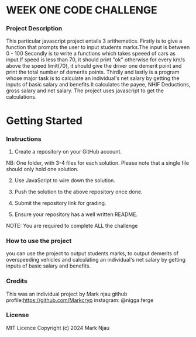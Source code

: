  # WEEK ONE CODE CHALLENGE
### Project Description
This particular javascript project entails 3 arithemetics.
Firstly is to give a function that prompts the user to input students marks.The input is between 0 - 100
Secondly is to write a functions which takes speeed of cars as input.If speed is less than 70, it should print "ok" otherwise for every km/s above the speed limit(70), it should give the driver one demerit point and
print the total number of demerits points.
Thirdly and lastly is a program whose major task is to calculate an individual's net salary by getting the inputs of basic salary and benefits.It calculates the payee, NHIF Deductions, gross salary and net salary.
The project uses javascript to get the calculations.
# Getting Started
### Instructions
1. Create a repository on your GitHub account. 

NB: One folder, with 3-4 files for each solution. Please note that a single file should only hold one solution.

2. Use JavaScript to wire down the solution.

3. Push the solution to the above repository once done.

4. Submit the repository link for grading.

5. Ensure your repository has a well written README.

NOTE: You are required to complete ALL the challenge 
### How to use the project
you can use the project to output students marks, to output demerits of overspeeding vehicles and calculating an individual's net salary by getting inputs of basic salary and benefits.
### Credits
This was an individual project by Mark njau
github profile:https://github.com/Markcryp
instagram: @nigga.ferge
### License
MIT Licence Copyright (c) 2024 Mark Njau
